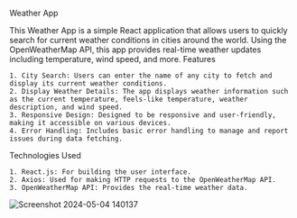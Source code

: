 Weather App

This Weather App is a simple React application that allows users to quickly search for current weather conditions in cities around the world. Using the OpenWeatherMap API, this app provides real-time weather updates including temperature, wind speed, and more.
Features

    1. City Search: Users can enter the name of any city to fetch and display its current weather conditions.
    2. Display Weather Details: The app displays weather information such as the current temperature, feels-like temperature, weather description, and wind speed.
    3. Responsive Design: Designed to be responsive and user-friendly, making it accessible on various devices.
    4. Error Handling: Includes basic error handling to manage and report issues during data fetching.

Technologies Used

    1. React.js: For building the user interface.
    2. Axios: Used for making HTTP requests to the OpenWeatherMap API.
    3. OpenWeatherMap API: Provides the real-time weather data.


![Screenshot 2024-05-04 140137](https://github.com/musmanarif12/Weather-App/assets/147609201/b7ce21a0-cf15-462c-940f-65e872acd175)

